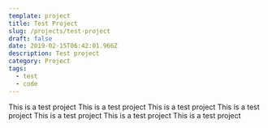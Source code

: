 ```yaml
---
template: project
title: Test Project
slug: /projects/test-project
draft: false
date: 2019-02-15T06:42:01.966Z
description: Test project
category: Project
tags:
  - test
  - code
---
```


This is a test project
This is a test project
This is a test project
This is a test project
This is a test project
This is a test project
This is a test project
